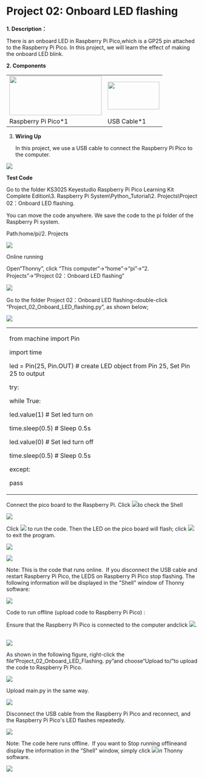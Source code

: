 # Project 02: Onboard LED flashing

**1. Description：**

There is an onboard LED in Raspberry Pi Pico,which is a GP25 pin
attached to the Raspberry Pi Pico. In this project, we will learn the
effect of making the onboard LED blink.

**2. Components**

<table>
<tbody>
<tr class="odd">
<td><img src="https://raw.githubusercontent.com/keyestudio/KS3025-KS3025F-Keyestudio-Raspberry-Pi-Pico-Learning-Kit-Complete-Edition-Raspberry-Pi/master/media/8ea81d60b8e2132c358041235490b7d5.jpeg" style="width:2.52639in;height:1.07222in" /></td>
<td><img src="https://raw.githubusercontent.com/keyestudio/KS3025-KS3025F-Keyestudio-Raspberry-Pi-Pico-Learning-Kit-Complete-Edition-Raspberry-Pi/master/media/3bdcc62cfa661d2b860a76e28537e21e.png" style="width:1.41667in;height:0.76042in" /></td>
</tr>
<tr class="even">
<td>Raspberry Pi Pico*1</td>
<td>USB Cable*1</td>
</tr>
</tbody>
</table>

3.  **Wiring Up**
    
    In this project, we use a USB cable to connect the Raspberry Pi Pico
    to the computer.

![](/media/8ea81d60b8e2132c358041235490b7d5.jpeg)

**Test Code**

Go to the folder KS3025 Keyestudio Raspberry Pi Pico Learning Kit
Complete Edition\\3. Raspberry Pi System\\Python\_Tutorial\\2.
Projects\\Project 02：Onboard LED flashing.

You can move the code anywhere. We save the code to the pi folder of the
Raspberry Pi system.

Path:home/pi/2. Projects

![](/media/ae27830403a2f741aa9b725e5324c215.png)

Online running

Open“Thonny”, click “This computer”→“home”→“pi”→“2. Projects”→“Project
02：Onboard LED flashing”

![](/media/7132fc82461f7395cfbd63fd62268984.png)

Go to the folder Project 02：Onboard LED flashing\<double-click
“Project\_02\_Onboard\_LED\_flashing.py”, as shown below;

![](/media/dca3b825e4f9fb5f7090dbefadc441d1.png)

<table>
<tbody>
<tr class="odd">
<td><p>from machine import Pin</p>
<p>import time</p>
<p>led = Pin(25, Pin.OUT) # create LED object from Pin 25, Set Pin 25 to output</p>
<p>try:</p>
<p>while True:</p>
<p>led.value(1) # Set led turn on</p>
<p>time.sleep(0.5) # Sleep 0.5s</p>
<p>led.value(0) # Set led turn off</p>
<p>time.sleep(0.5) # Sleep 0.5s</p>
<p>except:</p>
<p>pass</p></td>
</tr>
</tbody>
</table>

Connect the pico board to the Raspberry Pi. Click
![](/media/32e03e9d4211e9ef97c1d2b18f05c902.png)to check the Shell

![](/media/a8313a26331800f383c84ffa64b4e225.png)

Click ![](/media/bb4d9305714a178069d277b20e0934b7.png) to run the code. Then the LED on the pico
board will flash; click ![](/media/32e03e9d4211e9ef97c1d2b18f05c902.png)to exit the program.

![](/media/6dbd11e5159b47b0061c2ed199bdd75e.png)

![](/media/529c3be102eb7414ac1e5e66fb203b6e.png)

Note: This is the code that runs online.  If you disconnect the USB
cable and restart Raspberry Pi Pico, the LEDS on Raspberry Pi Pico stop
flashing. The following information will be displayed in the "Shell"
window of Thonny software:  

![](/media/b7d8c524956cb140d5d04eefff0d9f9f.png)

Code to run offline (upload code to Raspberry Pi Pico) :

Ensure that the Raspberry Pi Pico is connected to the computer andclick
![](/media/32e03e9d4211e9ef97c1d2b18f05c902.png).  

![](/media/3c1df575aecb6514c127558c7b70dfae.png)

As shown in the following figure, right-click the
file“Project\_02\_Onboard\_LED\_Flashing. py”and choose“Upload to/”to
upload the code to Raspberry Pi Pico.  

![](/media/8958426b1b043cd82eab3eb6891a9113.png)

Upload main.py in the same way.

![](/media/ce2c0761a54621a4d363fae29cf0369f.png)

Disconnect the USB cable from the Raspberry Pi Pico and reconnect, and
the Raspberry Pi Pico's LED flashes repeatedly.  

![](/media/529c3be102eb7414ac1e5e66fb203b6e.png)

Note: The code here runs offline.  If you want to Stop running
offlineand display the information in the “Shell” window, simply click
![](/media/32e03e9d4211e9ef97c1d2b18f05c902.png)in Thonny software.

![](/media/a416597bf07fbb471cc82a1c355065af.png)
